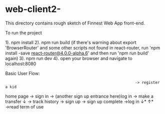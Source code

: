 # web-client2-

This directory contains rough sketch of Finnest Web App front-end.

To run the project

1). npm install
2). npm run build
 (if there's warning about export 'BrowserRouter' and some other scripts not found in react-router, run 'npm install -save react-router@4.0.0-alpha.6' and then run 'npm run build' again)
3). npm run dev
4). open your browser and navigate to localhost:8080

Basic User Flow:

															  -> register a kid
home page -> sign in -> (another sign up entrance here)log in -> make a transfer
		 ↓													  -> track history
		  -> sign up -> sign up complete ->log in
		  			 ↓*					↑*	
		  			 ->read term of use 
